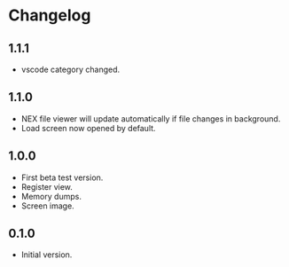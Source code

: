 # Changelog

## 1.1.1
- vscode category changed.

## 1.1.0
- NEX file viewer will update automatically if file changes in background.
- Load screen now opened by default.

## 1.0.0
- First beta test version.
- Register view.
- Memory dumps.
- Screen image.

## 0.1.0
- Initial version.
